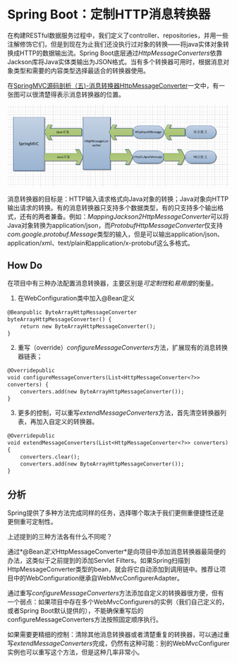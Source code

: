# Spring Boot：定制HTTP消息转换器

在构建RESTful数据服务过程中，我们定义了controller、repositories，并用一些注解修饰它们，但是到现在为止我们还没执行过对象的转换——将java实体对象转换成HTTP的数据输出流。Spring Boot底层通过*HttpMessageConverters*依靠Jackson库将Java实体类输出为JSON格式。当有多个转换器可用时，根据消息对象类型和需要的内容类型选择最适合的转换器使用。

在[SpringMVC源码剖析（五)-消息转换器HttpMessageConverter](http://my.oschina.net/lichhao/blog/172562)一文中，有一张图可以很清楚得表示消息转换器的位置。

![消息转换器的位置](images/f3.png)

消息转换器的目标是：HTTP输入请求格式向Java对象的转换；Java对象向HTTP输出请求的转换。有的消息转换器只支持多个数据类型，有的只支持多个输出格式，还有的两者兼备。例如：*MappingJackson2HttpMessageConverter*可以将Java对象转换为application/json，而*ProtobufHttpMessageConverter*仅支持*com.google.protobuf.Message*类型的输入，但是可以输出application/json、application/xml、text/plain和application/x-protobuf这么多格式。

## How Do

在项目中有三种办法配置消息转换器，主要区别是*可定制性*和*易用度*的衡量。
1. 在WebConfiguration类中加入@Bean定义

```
@Beanpublic ByteArrayHttpMessageConverter byteArrayHttpMessageConverter() {
    return new ByteArrayHttpMessageConverter();
}
```

2. 重写（override）*configureMessageConverters*方法，扩展现有的消息转换器链表；

```
@Overridepublic 
void configureMessageConverters(List<HttpMessageConverter<?>> converters) {
    converters.add(new ByteArrayHttpMessageConverter());
}
```

3. 更多的控制，可以重写*extendMessageConverters*方法，首先清空转换器列表，再加入自定义的转换器。

```
@Overridepublic 
void extendMessageConverters(List<HttpMessageConverter<?>> converters) {
    converters.clear();
    converters.add(new ByteArrayHttpMessageConverter());
}
```

## 分析

Spring提供了多种方法完成同样的任务，选择哪个取决于我们更侧重便捷性还是更侧重可定制性。

上述提到的三种方法各有什么不同呢？

通过*@Bean*定义*HttpMessageConverter*是向项目中添加消息转换器最简便的办法，这类似于之前提到的添加Servlet Filters。如果Spring扫描到HttpMessageConverter类型的bean，就会将它自动添加到调用链中。推荐让项目中的WebConfiguration继承自WebMvcConfigurerAdapter。

通过重写*configureMessageConverters*方法添加自定义的转换器很方便，但有一个弱点：如果项目中存在多个WebMvcConfigurers的实例（我们自己定义的，或者Spring Boot默认提供的），不能确保重写后的configureMessageConverters方法按照固定顺序执行。

如果需要更精细的控制：清除其他消息转换器或者清楚重复的转换器，可以通过重写*extendMessageConverters*完成，仍然有这种可能：别的WebMvcConfigurer实例也可以重写这个方法，但是这种几率非常小。
